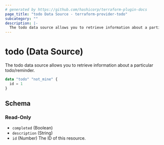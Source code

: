 ```yaml
---
# generated by https://github.com/hashicorp/terraform-plugin-docs
page_title: "todo Data Source - terraform-provider-todo"
subcategory: ""
description: |-
  The todo data source allows you to retrieve information about a particular todo/reminder.
---
```


# todo (Data Source)

The todo data source allows you to retrieve information about a particular todo/reminder.

```terraform
data "todo" "not_mine" {
  id = 1
}
```

<!-- schema generated by tfplugindocs -->
## Schema

### Read-Only

- `completed` (Boolean)
- `description` (String)
- `id` (Number) The ID of this resource.
